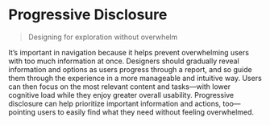 # Progressive Disclosure
> Designing for exploration without overwhelm

It’s important in navigation because it helps prevent overwhelming users with too much information at once. Designers should gradually reveal information and options as users progress through a report, and so guide them through the experience in a more manageable and intuitive way. Users can then focus on the most relevant content and tasks—with lower cognitive load while they enjoy greater overall usability. Progressive disclosure can help prioritize important information and actions, too—pointing users to easily find what they need without feeling overwhelmed.